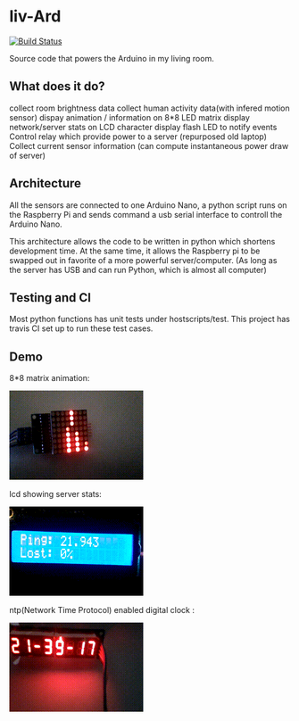 # liv-Ard

[![Build Status](https://travis-ci.org/icve/liv-Ard.svg?branch=master)](https://travis-ci.org/icve/liv-Ard)

Source code that powers the Arduino in my living room.

## What does it do?
collect room brightness data
collect human activity data(with infered motion sensor)
dispay animation / information on 8*8 LED matrix
display network/server stats on LCD character display
flash LED to notify events
Control relay which provide power to a server (repurposed old laptop)
Collect current sensor information (can compute instantaneous power draw of server)

## Architecture
All the sensors are connected to one Arduino Nano, a python script runs on the Raspberry Pi and
sends command a usb serial interface to controll the Arduino Nano.

This architecture allows the code to be written in python which shortens development time.
At the same time, it allows the Raspberry pi to be swapped out in favorite of a more powerful server/computer.
(As long as the server has USB and can run Python, which is almost all computer)


## Testing and CI
Most python functions has unit tests under hostscripts/test.
This project has travis CI set up to run these test cases.


## Demo


8*8 matrix animation:

![8*8 matrix](https://github.com/icve/liv-Ard/raw/master/docs/gifs/8_8matrix.gif "\\*-*/")

lcd showing server stats:

![lcd](https://github.com/icve/liv-Ard/raw/master/docs/gifs/lcd.gif ">_<")

ntp(Network Time Protocol) enabled digital clock :

![lcd](https://github.com/icve/liv-Ard/raw/master/docs/gifs/digital_clock.gif "_^_")


